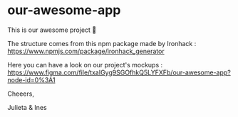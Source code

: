 # our-awesome-app
This is our awesome project 🌳

The structure comes from this npm package made by Ironhack : https://www.npmjs.com/package/ironhack_generator

Here you can have a look on our project's mockups : https://www.figma.com/file/txaIGyg9SGOfhkQ5LYFXFb/our-awesome-app?node-id=0%3A1

Cheeers, 

Julieta & Ines
